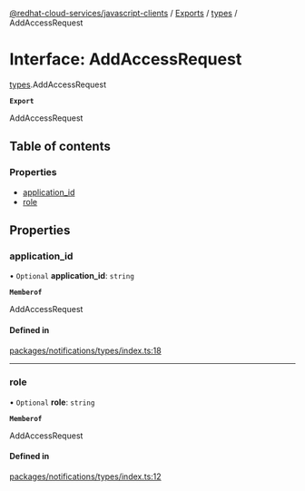 [@redhat-cloud-services/javascript-clients](../README.md) / [Exports](../modules.md) / [types](../modules/types.md) / AddAccessRequest

# Interface: AddAccessRequest

[types](../modules/types.md).AddAccessRequest

**`Export`**

AddAccessRequest

## Table of contents

### Properties

- [application\_id](types.AddAccessRequest.md#application_id)
- [role](types.AddAccessRequest.md#role)

## Properties

### application\_id

• `Optional` **application\_id**: `string`

**`Memberof`**

AddAccessRequest

#### Defined in

[packages/notifications/types/index.ts:18](https://github.com/RedHatInsights/javascript-clients/blob/main/packages/notifications/types/index.ts#L18)

___

### role

• `Optional` **role**: `string`

**`Memberof`**

AddAccessRequest

#### Defined in

[packages/notifications/types/index.ts:12](https://github.com/RedHatInsights/javascript-clients/blob/main/packages/notifications/types/index.ts#L12)
